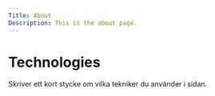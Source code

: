 ```yaml
---
Title: About
Description: This is the about page.
---
```


Technologies
==========================

Skriver ett kort stycke om vilka tekniker du använder i sidan.